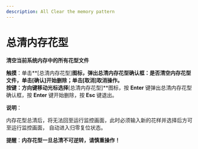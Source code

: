 ```yaml
---
description: All Clear the memory pattern
---
```


# 总清内存花型

**清空当前系统内存中的所有花型文件**

**触摸**：单击**\[总清内存花型\]**图标，弹出总清内存花型确认框：**是否清空内存花型文件**，单击\[确认\]开始删除；单击\[取消\]取消操作。  
**按键**：方向键移动光标选择**\[总清内存花型\]**图标，按 **Enter** 键弹出总清内存花型确认框，按 **Enter** 键开始删除，按 **Esc** 键退出。

**说明**：

内存花型总清后，将无法回至运行监控画面，此时必须输入新的花样并选择后方可至运行监控画面， 自动进入归零复位状态。

**提醒**：**内存花型一旦总清不可逆转，请慎重操作！**

